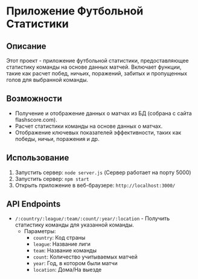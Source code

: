 # Приложение Футбольной Статистики

## Описание
Этот проект - приложение футбольной статистики, предоставляющее статистику команды на основе данных матчей. Включает функции, такие как расчет побед, ничьих, поражений, забитых и пропущенных голов для выбранной команды.

## Возможности
- Получение и отображение данных о матчах из БД (собрана с сайта flashscore.com).
- Расчет статистики команды на основе данных о матчах.
- Отображение ключевых показателей эффективности, таких как победы, ничьи, поражения и др.

## Использование
1. Запустить сервер: `node server.js` (Сервер работает на порту 5000)
2. Запустить сервер: `npm start`
3. Открыть приложение в веб-браузере: `http://localhost:3000/`

## API Endpoints
- `/:country/:league/:team/:count/:year/:location` - Получить статистику команды для указанной команды.
  - Параметры:
    - `country`: Код страны
    - `league`: Название лиги
    - `team`: Название команды
    - `count`: Количество учитываемых матчей
    - `year`: Год, в котором были матчи
    - `location`: Дома/На выезде 
